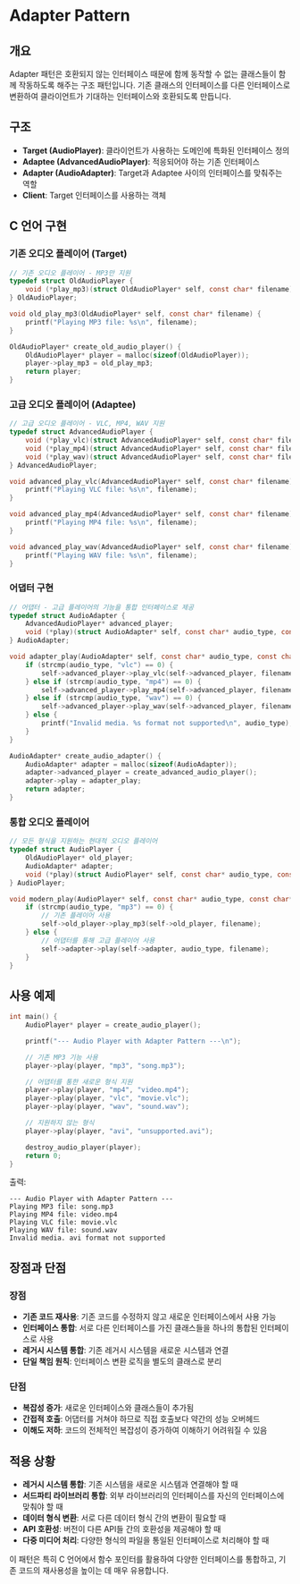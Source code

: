 # Adapter Pattern

## 개요
Adapter 패턴은 호환되지 않는 인터페이스 때문에 함께 동작할 수 없는 클래스들이 함께 작동하도록 해주는 구조 패턴입니다. 기존 클래스의 인터페이스를 다른 인터페이스로 변환하여 클라이언트가 기대하는 인터페이스와 호환되도록 만듭니다.

## 구조
- **Target (AudioPlayer)**: 클라이언트가 사용하는 도메인에 특화된 인터페이스 정의
- **Adaptee (AdvancedAudioPlayer)**: 적응되어야 하는 기존 인터페이스
- **Adapter (AudioAdapter)**: Target과 Adaptee 사이의 인터페이스를 맞춰주는 역할
- **Client**: Target 인터페이스를 사용하는 객체

## C 언어 구현

### 기존 오디오 플레이어 (Target)
```c
// 기존 오디오 플레이어 - MP3만 지원
typedef struct OldAudioPlayer {
    void (*play_mp3)(struct OldAudioPlayer* self, const char* filename);
} OldAudioPlayer;

void old_play_mp3(OldAudioPlayer* self, const char* filename) {
    printf("Playing MP3 file: %s\n", filename);
}

OldAudioPlayer* create_old_audio_player() {
    OldAudioPlayer* player = malloc(sizeof(OldAudioPlayer));
    player->play_mp3 = old_play_mp3;
    return player;
}
```

### 고급 오디오 플레이어 (Adaptee)
```c
// 고급 오디오 플레이어 - VLC, MP4, WAV 지원
typedef struct AdvancedAudioPlayer {
    void (*play_vlc)(struct AdvancedAudioPlayer* self, const char* filename);
    void (*play_mp4)(struct AdvancedAudioPlayer* self, const char* filename);
    void (*play_wav)(struct AdvancedAudioPlayer* self, const char* filename);
} AdvancedAudioPlayer;

void advanced_play_vlc(AdvancedAudioPlayer* self, const char* filename) {
    printf("Playing VLC file: %s\n", filename);
}

void advanced_play_mp4(AdvancedAudioPlayer* self, const char* filename) {
    printf("Playing MP4 file: %s\n", filename);
}

void advanced_play_wav(AdvancedAudioPlayer* self, const char* filename) {
    printf("Playing WAV file: %s\n", filename);
}
```

### 어댑터 구현
```c
// 어댑터 - 고급 플레이어의 기능을 통합 인터페이스로 제공
typedef struct AudioAdapter {
    AdvancedAudioPlayer* advanced_player;
    void (*play)(struct AudioAdapter* self, const char* audio_type, const char* filename);
} AudioAdapter;

void adapter_play(AudioAdapter* self, const char* audio_type, const char* filename) {
    if (strcmp(audio_type, "vlc") == 0) {
        self->advanced_player->play_vlc(self->advanced_player, filename);
    } else if (strcmp(audio_type, "mp4") == 0) {
        self->advanced_player->play_mp4(self->advanced_player, filename);
    } else if (strcmp(audio_type, "wav") == 0) {
        self->advanced_player->play_wav(self->advanced_player, filename);
    } else {
        printf("Invalid media. %s format not supported\n", audio_type);
    }
}

AudioAdapter* create_audio_adapter() {
    AudioAdapter* adapter = malloc(sizeof(AudioAdapter));
    adapter->advanced_player = create_advanced_audio_player();
    adapter->play = adapter_play;
    return adapter;
}
```

### 통합 오디오 플레이어
```c
// 모든 형식을 지원하는 현대적 오디오 플레이어
typedef struct AudioPlayer {
    OldAudioPlayer* old_player;
    AudioAdapter* adapter;
    void (*play)(struct AudioPlayer* self, const char* audio_type, const char* filename);
} AudioPlayer;

void modern_play(AudioPlayer* self, const char* audio_type, const char* filename) {
    if (strcmp(audio_type, "mp3") == 0) {
        // 기존 플레이어 사용
        self->old_player->play_mp3(self->old_player, filename);
    } else {
        // 어댑터를 통해 고급 플레이어 사용
        self->adapter->play(self->adapter, audio_type, filename);
    }
}
```

## 사용 예제
```c
int main() {
    AudioPlayer* player = create_audio_player();

    printf("--- Audio Player with Adapter Pattern ---\n");

    // 기존 MP3 기능 사용
    player->play(player, "mp3", "song.mp3");

    // 어댑터를 통한 새로운 형식 지원
    player->play(player, "mp4", "video.mp4");
    player->play(player, "vlc", "movie.vlc");
    player->play(player, "wav", "sound.wav");

    // 지원하지 않는 형식
    player->play(player, "avi", "unsupported.avi");

    destroy_audio_player(player);
    return 0;
}
```

출력:
```
--- Audio Player with Adapter Pattern ---
Playing MP3 file: song.mp3
Playing MP4 file: video.mp4
Playing VLC file: movie.vlc
Playing WAV file: sound.wav
Invalid media. avi format not supported
```

## 장점과 단점

### 장점
- **기존 코드 재사용**: 기존 코드를 수정하지 않고 새로운 인터페이스에서 사용 가능
- **인터페이스 통합**: 서로 다른 인터페이스를 가진 클래스들을 하나의 통합된 인터페이스로 사용
- **레거시 시스템 통합**: 기존 레거시 시스템을 새로운 시스템과 연결
- **단일 책임 원칙**: 인터페이스 변환 로직을 별도의 클래스로 분리

### 단점
- **복잡성 증가**: 새로운 인터페이스와 클래스들이 추가됨
- **간접적 호출**: 어댑터를 거쳐야 하므로 직접 호출보다 약간의 성능 오버헤드
- **이해도 저하**: 코드의 전체적인 복잡성이 증가하여 이해하기 어려워질 수 있음

## 적용 상황
- **레거시 시스템 통합**: 기존 시스템을 새로운 시스템과 연결해야 할 때
- **서드파티 라이브러리 통합**: 외부 라이브러리의 인터페이스를 자신의 인터페이스에 맞춰야 할 때
- **데이터 형식 변환**: 서로 다른 데이터 형식 간의 변환이 필요할 때
- **API 호환성**: 버전이 다른 API들 간의 호환성을 제공해야 할 때
- **다중 미디어 처리**: 다양한 형식의 파일을 통일된 인터페이스로 처리해야 할 때

이 패턴은 특히 C 언어에서 함수 포인터를 활용하여 다양한 인터페이스를 통합하고, 기존 코드의 재사용성을 높이는 데 매우 유용합니다.